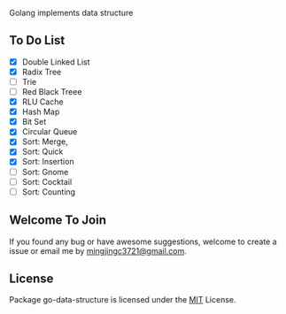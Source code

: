 Golang implements data structure

## To Do List

- [x] Double Linked List
- [x] Radix Tree
- [ ] Trie
- [ ] Red Black Treee
- [x] RLU Cache
- [x] Hash Map
- [x] Bit Set
- [x] Circular Queue
- [x] Sort: Merge, 
- [x] Sort: Quick
- [x] Sort: Insertion
- [ ] Sort: Gnome
- [ ] Sort: Cocktail
- [ ] Sort: Counting
  
## Welcome To Join

If you found any bug or have awesome suggestions, welcome to create a issue or email me by mingjingc3721@gmail.com.

## License

Package go-data-structure is licensed under the [MIT](/LICENSE) License.
